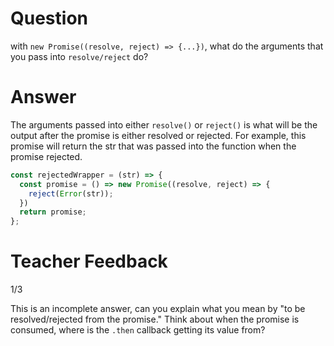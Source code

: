 # Question
with `new Promise((resolve, reject) => {...})`, what do the arguments that you pass into `resolve/reject` do?

# Answer
The arguments passed into either `resolve()` or `reject()` is what will be the output after the promise is either resolved or rejected. For example, this promise will return the str that was passed into the function when the promise rejected.
```jsx
const rejectedWrapper = (str) => {
  const promise = () => new Promise((resolve, reject) => {
    reject(Error(str));
  })
  return promise;
};
```

# Teacher Feedback
1/3

This is an incomplete answer, can you explain what you mean by "to be resolved/rejected from the promise." Think about when the promise is consumed, where is the `.then` callback getting its value from?
